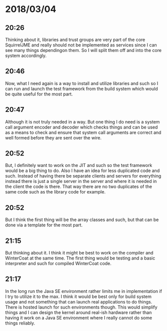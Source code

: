 # 2018/03/04

## 20:26

Thinking about it, libraries and trust groups are very part of the core
SquirrelJME and really should not be implemented as services since I
can see many things dependingon them. So I will split them off and into
the core system accordingly.

## 20:46

Now, what I need again is a way to install and utilize libraries and
such so I can run and launch the test framework from the build system
which would be quite useful for the most part.

## 20:47

Although it is not truly needed in a way. But one thing I do need is a system
call argument encoder and decoder which checks things and can be used as a
means to check and ensure that system call arguments are correct and well
formed before they are sent over the wire.

## 20:52

But, I definitely want to work on the JIT and such so the test framework
would be a big thing to do. Also I have an idea for less duplicated code and
such. Instead of having there be separate clients and servers for everything
instead there is just a single server in the server and where it is needed
in the client the code is there. That way there are no two duplicates of
the same code such as the library code for example.

## 20:52

But I think the first thing will be the array classes and such, but that
can be done via a template for the most part.

## 21:15

But thinking about it. I think it might be best to work on the compiler and
WinterCoat at the same time. The first thing would be testing and a basic
interpreter and such for compiled WinterCoat code.

## 21:17

In the long run the Java SE environment rather limits me in implementation
if I try to utilize it to the max. I think it would be best only for build
system usage and not something that can launch real applications to do
things. There is hosted launch for such environments though. This would
simplify things and I can design the kernel around real-ish hardware rather
than having it work on a Java SE environment where I really cannot do some
things reliably.
